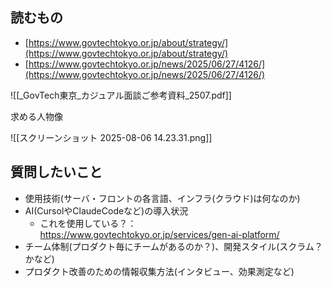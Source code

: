 ## 読むもの
- [https://www.govtechtokyo.or.jp/about/strategy/](https://www.govtechtokyo.or.jp/about/strategy/)  
- [https://www.govtechtokyo.or.jp/news/2025/06/27/4126/](https://www.govtechtokyo.or.jp/news/2025/06/27/4126/)

![[_GovTech東京_カジュアル面談ご参考資料_2507.pdf]]

求める人物像

![[スクリーンショット 2025-08-06 14.23.31.png]]

## 質問したいこと
- 使用技術(サーバ・フロントの各言語、インフラ(クラウド)は何なのか)
- AI(CursolやClaudeCodeなど)の導入状況
	- これを使用している？：https://www.govtechtokyo.or.jp/services/gen-ai-platform/
- チーム体制(プロダクト毎にチームがあるのか？)、開発スタイル(スクラム？かなど)
- プロダクト改善のための情報収集方法(インタビュー、効果測定など)